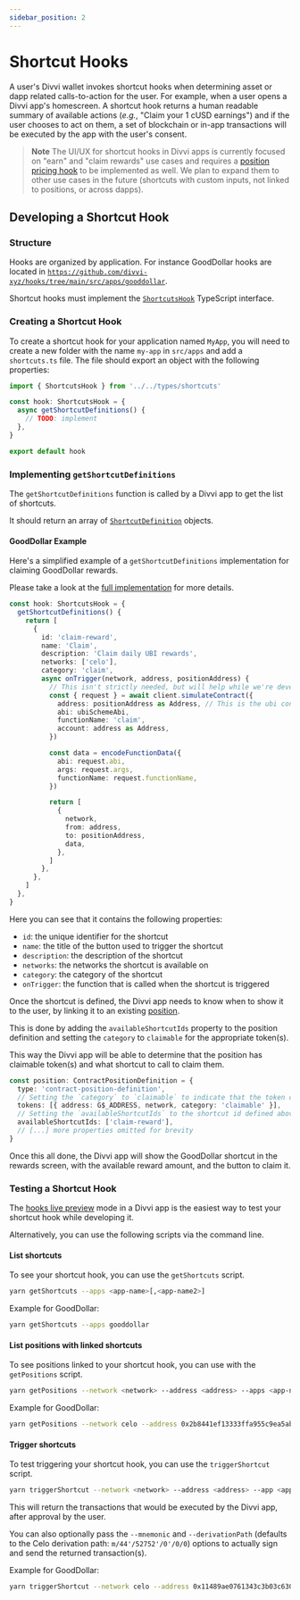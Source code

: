 ```yaml
---
sidebar_position: 2
---
```


# Shortcut Hooks

A user's Divvi wallet invokes shortcut hooks when determining asset or dapp related calls-to-action for the user. For example, when a user opens a Divvi app's homescreen. A shortcut hook returns a human readable summary of available actions (_e.g._, "Claim your 1 cUSD earnings") and if the user chooses to act on them, a set of blockchain or in-app transactions will be executed by the app with the user's consent.

> **Note**
> The UI/UX for shortcut hooks in Divvi apps is currently focused on "earn" and "claim rewards" use cases and requires a [position pricing hook](position.md) to be implemented as well. We plan to expand them to other use cases in the future (shortcuts with custom inputs, not linked to positions, or across dapps).

## Developing a Shortcut Hook

### Structure

Hooks are organized by application. For instance GoodDollar hooks are located in [`https://github.com/divvi-xyz/hooks/tree/main/src/apps/gooddollar`](https://github.com/divvi-xyz/hooks/tree/main/src/apps/gooddollar).

Shortcut hooks must implement the [`ShortcutsHook`](https://github.com/divvi-xyz/hooks/blob/main/src/types/shortcuts.ts) TypeScript interface.

### Creating a Shortcut Hook

To create a shortcut hook for your application named `MyApp`, you will need to create a new folder with the name `my-app` in `src/apps` and add a `shortcuts.ts` file. The file should export an object with the following properties:

```ts
import { ShortcutsHook } from '../../types/shortcuts'

const hook: ShortcutsHook = {
  async getShortcutDefinitions() {
    // TODO: implement
  },
}

export default hook
```

### Implementing `getShortcutDefinitions`

The `getShortcutDefinitions` function is called by a Divvi app to get the list of shortcuts.

It should return an array of [`ShortcutDefinition`](https://github.com/divvi-xyz/hooks/blob/main/src/types/shortcuts.ts) objects.

#### GoodDollar Example

Here's a simplified example of a `getShortcutDefinitions` implementation for claiming GoodDollar rewards.

Please take a look at the [full implementation](https://github.com/divvi-xyz/hooks/blob/main/src/apps/gooddollar/shortcuts.ts) for more details.

```ts
const hook: ShortcutsHook = {
  getShortcutDefinitions() {
    return [
      {
        id: 'claim-reward',
        name: 'Claim',
        description: 'Claim daily UBI rewards',
        networks: ['celo'],
        category: 'claim',
        async onTrigger(network, address, positionAddress) {
          // This isn't strictly needed, but will help while we're developing shortcuts
          const { request } = await client.simulateContract({
            address: positionAddress as Address, // This is the ubi contract address
            abi: ubiSchemeAbi,
            functionName: 'claim',
            account: address as Address,
          })

          const data = encodeFunctionData({
            abi: request.abi,
            args: request.args,
            functionName: request.functionName,
          })

          return [
            {
              network,
              from: address,
              to: positionAddress,
              data,
            },
          ]
        },
      },
    ]
  },
}
```

Here you can see that it contains the following properties:

- `id`: the unique identifier for the shortcut
- `name`: the title of the button used to trigger the shortcut
- `description`: the description of the shortcut
- `networks`: the networks the shortcut is available on
- `category`: the category of the shortcut
- `onTrigger`: the function that is called when the shortcut is triggered

Once the shortcut is defined, the Divvi app needs to know when to show it to the user, by linking it to an existing [position](position.md).

This is done by adding the `availableShortcutIds` property to the position definition and setting the `category` to `claimable` for the appropriate token(s).

This way the Divvi app will be able to determine that the position has claimable token(s) and what shortcut to call to claim them.

```ts
const position: ContractPositionDefinition = {
  type: 'contract-position-definition',
  // Setting the `category` to `claimable` to indicate that the token can be claimed
  tokens: [{ address: G$_ADDRESS, network, category: 'claimable' }],
  // Setting the `availableShortcutIds` to the shortcut id defined above
  availableShortcutIds: ['claim-reward'],
  // [...] more properties omitted for brevity
}
```

Once this all done, the Divvi app will show the GoodDollar shortcut in the rewards screen, with the available reward amount, and the button to claim it.

### Testing a Shortcut Hook

The [hooks live preview](../live-preview.md) mode in a Divvi app is the easiest way to test your shortcut hook while developing it.

Alternatively, you can use the following scripts via the command line.

#### List shortcuts

To see your shortcut hook, you can use the `getShortcuts` script.

```sh
yarn getShortcuts --apps <app-name>[,<app-name2>]
```

Example for GoodDollar:

```sh
yarn getShortcuts --apps gooddollar
```

#### List positions with linked shortcuts

To see positions linked to your shortcut hook, you can use with the `getPositions` script.

```sh
yarn getPositions --network <network> --address <address> --apps <app-name>[,<app-name2>]
```

Example for GoodDollar:

```sh
yarn getPositions --network celo --address 0x2b8441ef13333ffa955c9ea5ab5b3692da95260d --apps gooddollar
```

#### Trigger shortcuts

To test triggering your shortcut hook, you can use the `triggerShortcut` script.

```sh
yarn triggerShortcut --network <network> --address <address> --app <app-name> --shortcut <shortcut-id> --positionAddress <position-address>
```

This will return the transactions that would be executed by the Divvi app, after approval by the user.

You can also optionally pass the `--mnemonic` and `--derivationPath` (defaults to the Celo derivation path: `m/44'/52752'/0'/0/0`) options to actually sign and send the returned transaction(s).

Example for GoodDollar:

```sh
yarn triggerShortcut --network celo --address 0x11489ae0761343c3b03c630a63b00fa025bc4eea --app gooddollar --shortcut claim-reward --positionAddress 0x43d72Ff17701B2DA814620735C39C620Ce0ea4A1
```
